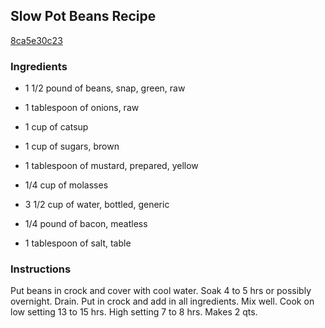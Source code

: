 ## Slow Pot Beans Recipe

[8ca5e30c23](http://cookeatshare.com/recipes/slow-pot-beans-17144)

### Ingredients

 - 1 1/2 pound of beans, snap, green, raw

 - 1 tablespoon of onions, raw

 - 1 cup of catsup

 - 1 cup of sugars, brown

 - 1 tablespoon of mustard, prepared, yellow

 - 1/4 cup of molasses

 - 3 1/2 cup of water, bottled, generic

 - 1/4 pound of bacon, meatless

 - 1 tablespoon of salt, table

### Instructions

Put beans in crock and cover with cool water. Soak 4 to 5 hrs or possibly overnight. Drain. Put in crock and add in all ingredients. Mix well. Cook on low setting 13 to 15 hrs. High setting 7 to 8 hrs. Makes 2 qts.